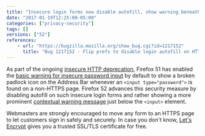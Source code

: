 ```yaml
---
title: "Insecure login forms now disable autofill, show warning beneath input control"
date: "2017-01-19T12:25:00-05:00"
categories: ["privacy-security"]
tags: []
versions: ["52"]
references:
    - url: "https://bugzilla.mozilla.org/show_bug.cgi?id=1217152"
      title: "Bug 1217152 - Flip prefs to disable login autofill on HTTP and enable the warning on insecure login fields"
---
```

As part of the ongoing [insecure HTTP deprecation](https://www.fxsitecompat.com/en-CA/docs/2015/insecure-http-will-be-deprecated/), Firefox 51 has enabled the [basic warning for insecure password input](https://www.fxsitecompat.com/en-CA/docs/2016/insecure-password-input-warning-will-be-enabled-by-default/) by default to show a broken padlock icon on the Address Bar whenever an `<input type="password">` is found on a non-HTTPS page. Firefox 52 advances this security measure by disabling autofill on such insecure login forms and rather showing a more prominent [contextual warning message](https://developer.mozilla.org/docs/Web/Security/Insecure_passwords) just below the `<input>` element.

Webmasters are strongly encouraged to move any form to an HTTPS page to let customers sign in safely and securely. In case you don't know, [Let's Encrypt](https://letsencrypt.org/) gives you a trusted SSL/TLS certificate for free.
